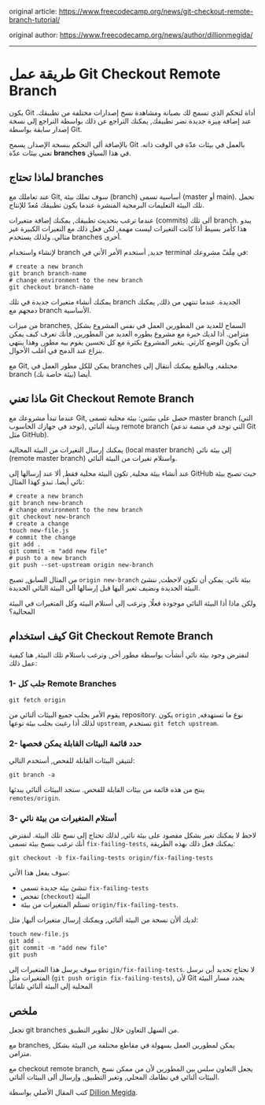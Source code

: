original article: https://www.freecodecamp.org/news/git-checkout-remote-branch-tutorial/

original author: https://www.freecodecamp.org/news/author/dillionmegida/

---

# طريقة عمل Git Checkout Remote Branch

يكون Git أداة لتحكم الذي تسمح لك بصيانة ومشاهدة نسخ إصدارات مختلفة من تطبيقك. عند إضافة مِيزة جديدة تضر تطبيقك, يمكنك التراجع عن ذلك بواسطة التراجع إلى نسخة إصدار سابقة بواسطة Git.

بالإضافة ألى التحكم بنسخة الإصدار, يسمح Git بالعمل في بيئات عدّة في الوقت ذاته. تعني بيئات عدّة **branches** في هذا السياق.

## لماذا تحتاج branches

عند تعاملك مع Git, سوف تملك بيئة (branch) أساسية تسمى (master أو main). تحمل تلك البيئة التعليمات البرمجية المنشرة عندما يكون تطبيقك مُعدّ للإنتاج.

عندما ترغب بتحديث تطبيقك, يمكنك إضافة متغيرات (commits) ألى تلك branch. يبدو هذا كأمر بسيط أذا كانت التغيرات ليست مهمة, لكن فعل ذلك مع التغيرات الكبيرة غير مثالي. ولذلك يستخدم branches أخرى.

لإنشاء واستخدام branch جديد, أستخدم الأمر الأتي في terminal في مِلَفّ مشروعك:

```pwsh
# create a new branch
git branch branch-name
# change environment to the new branch
git checkout branch-name
```

يمكنك أنشاء متغيرات جديدة في تلك branch الجديدة. عندما تنتهي من ذلك, يمكنك دمجهم مع branch الأساسية.

من ميزات branches, السماح للعديد من المطورين العمل في نفس المشروع بشكل متزامن. أذا لديك خبرة مع مشروع  يطوره العديد من المطورين, فأنك تعرف كيف يمكن أن يكون الوضع كارثي. يتغير المشروع بكثرة مع كل تحسين يقوم بيه مطور, وهذا ينتهي بنزاع عند الدمج في أغلب الأحوال.

مع Git, يمكن للكل مطور العمل في branches مختلفة, وبالطبع يمكنك أنتقال إلى branch (بيئة خاصة بك) أيضا.

## ماذا تعني Git Checkout Remote Branch

عندما تبدأ مشروعك مع Git, حصل على بيئتين: بيئة محلية تسمى master branch (التي توجد في جهازك الحاسوب), وبيئة ألنائي remote branch (التي توجد في منصة تدعم Git مثل GitHub).

يمكنك إرسال التغيرات من البيئة المحالية (local master branch) إلى بيئة نائي (remote master branch) واستلام تغيرات من البيئة ألنائي.

عند أنشاء بيئة محلية, تكون البيئة محلية فقط, ألا عند إرسالها إلى GitHub حيث تصبح بيئة نائي أيضا. تبدو كهذا المثال:

```pwsh
# create a new branch
git branch new-branch
# change environment to the new branch
git checkout new-branch
# create a change
touch new-file.js
# commit the change
git add .
git commit -m "add new file"
# push to a new branch
git push --set-upstream origin new-branch
```

من المثال السابق, تصبح `origin new-branch` بيئة نائي. يمكن أن تكون لاحظت, ننشئ البيئة الجديدة ونضيف تغير أليها قبل إرسالها ألى البيئة النائي الجديدة.

ولكن ماذا أذا البيئة النائي موجودة فعلًا, وترغب إلى أستلام البيئة وكل المتغيرات في البيئة المحالية؟

## كيف استخدام Git Checkout Remote Branch

لنفترض وجود بيئة نائي أنشأت بواسطة مطور أخر, وترغب باستلام تلك البيئة, هنا كيفية عمل ذلك:

### 1- جلب كل Remote Branches

```pwsh
git fetch origin
```

يقوم الأمر بجلب جميع البيئات ألنائي من repository. يكون `origin` نوع ما تستهدفه, لذلك أذا رغبت بجلب بيئة نوعها `upstream`, تستخدم `git fetch upstream`.

### 2- حدد قائمة البيئات القابلة يمكن فحصها

لتتيقن البيئات القابلة للفحص, أستخدم التالي: 

```pwsh
git branch -a
```

ينتج من هذه قائمة من بيئات القابلة للفحص. ستجد البيئات ألنائي يبدئها `remotes/origin`.

### 3- أستلام المتغيرات من بيئة نائي

لاحظ لا يمكنك تغير بشكل مقصود على بيئة نائي, لذلك تحتاج إلى نسخ تلك البيئة. لنفترض أنك ترغب بنسخ بيئة تسمى `fix-failing-tests`, يمكنك فعل ذلك بهذه الطريقة:

```pwsh
git checkout -b fix-failing-tests origin/fix-failing-tests
```

سوف يفعل هذا الأتي:

- تنشئ بيئة جديدة تسمى `fix-failing-tests`
- تفحص (`checkout`) البيئة
- تستلم المتغيرات من بيئة `origin/fix-failing-tests`.

لديك ألأن نسخة من البيئة ألنائي, ويمكنك إرسال متغيرات أليها, مثل: 

```pwsh
touch new-file.js
git add .
git commit -m "add new file"
git push
```

سوف يرسل هذا المتغيرات إلى `origin/fix-failing-tests`. لا نحتاج تحديد أين نرسل المتغيرات مثل (`git push origin fix-failing-tests`), لأن Git يحدد مسار البيئة المحلية إلى البيئة ألنائي تلقائياً 


## ملخص

تجعل git branches من السهل التعاون خلال تطوير التطبيق.

مع branches, يمكن لمطورين العمل بسهولة في مقاطع مختلفة من البيئة بشكل متزامن.

مع checkout remote branch, يجعل التعاون سلس بين المطورين لأن من ممكن نسخ البيئات ألنائي في نظامك المحلي, وتغير التطبيق, وإرسال ألى البيئات ألنائي.

كتب المقال الأصلي بواسطة [Dillion Megida](https://www.freecodecamp.org/news/author/dillionmegida/).
